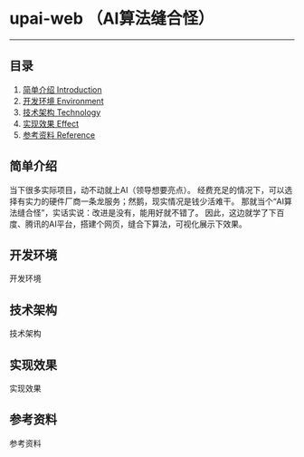 # upai-web （AI算法缝合怪）
---
## 目录
1. [简单介绍 Introduction](#简单介绍)
2. [开发环境 Environment](#开发环境)
3. [技术架构 Technology](#技术架构)
4. [实现效果 Effect](#实现效果)
5. [参考资料 Reference](#参考资料)

## 简单介绍
当下很多实际项目，动不动就上AI（领导想要亮点）。
经费充足的情况下，可以选择有实力的硬件厂商一条龙服务；然鹅，现实情况是钱少活难干。
那就当个“AI算法缝合怪”，实话实说：改进是没有，能用好就不错了。
因此，这边就学了下百度、腾讯的AI平台，搭建个网页，缝合下算法，可视化展示下效果。

## 开发环境
开发环境

## 技术架构
技术架构

## 实现效果
实现效果

## 参考资料
参考资料